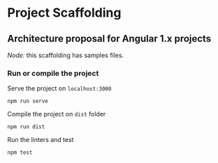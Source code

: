 # Project Scaffolding
## Architecture proposal for Angular 1.x projects

*Node:* this scaffolding has samples files.

### Run or compile the project
Serve the project on `localhost:3000`
```
npm run serve
```

Compile the project on `dist` folder
```
npm run dist
```

Run the linters and test
```
npm test
```
